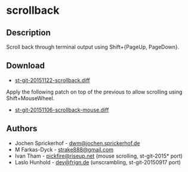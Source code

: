 scrollback
==========

Description
-----------

Scroll back through terminal output using Shift+{PageUp, PageDown}.

Download
--------

* [st-git-20151122-scrollback.diff](st-git-20151122-scrollback.diff)

Apply the following patch on top of the previous to allow scrolling
using Shift+MouseWheel.

* [st-git-20151106-scrollback-mouse.diff](st-git-20151106-scrollback-mouse.diff)

Authors
-------

 * Jochen Sprickerhof - dwm@jochen.sprickerhof.de
 * M Farkas-Dyck - strake888@gmail.com
 * Ivan Tham - pickfire@riseup.net (mouse scrolling, st-git-2015\* port)
 * Laslo Hunhold - dev@frign.de (unscrambling, st-git-20150917 port)
